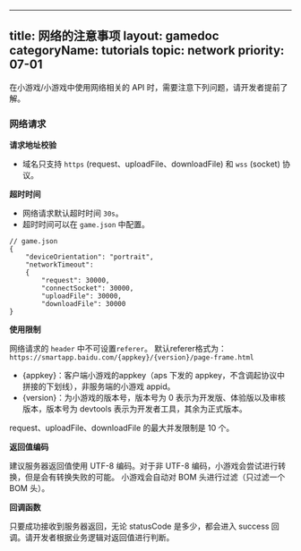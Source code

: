 
---
title: 网络的注意事项
layout: gamedoc
categoryName: tutorials
topic: network
priority: 07-01
---

在小游戏/小游戏中使用网络相关的 API 时，需要注意下列问题，请开发者提前了解。

### 网络请求

**请求地址校验**

- 域名只支持 `https` (request、uploadFile、downloadFile) 和 `wss` (socket) 协议。

**超时时间**

- 网络请求默认超时时间 `30s`。
- 超时时间可以在 `game.json` 中配置。

```
// game.json
{
    "deviceOrientation": "portrait",
    "networkTimeout":
    {
        "request": 30000,
        "connectSocket": 30000,
        "uploadFile": 30000,
        "downloadFile": 30000
}
```


**使用限制**

网络请求的 `header` 中不可设置`referer`。
默认referer格式为：`https://smartapp.baidu.com/{appkey}/{version}/page-frame.html`
- {appkey}：客户端小游戏的appkey（aps 下发的 appkey，不含调起协议中拼接的下划线），非服务端的小游戏 appid。
- {version}：为小游戏的版本号，版本号为 0 表示为开发版、体验版以及审核版本，版本号为 devtools 表示为开发者工具，其余为正式版本。

request、uploadFile、downloadFile 的最大并发限制是 10 个。

**返回值编码**

建议服务器返回值使用 UTF-8 编码。对于非 UTF-8 编码，小游戏会尝试进行转换，但是会有转换失败的可能。
小游戏会自动对 BOM 头进行过滤（只过滤一个 BOM 头）。

**回调函数**

只要成功接收到服务器返回，无论 statusCode 是多少，都会进入 success 回调。请开发者根据业务逻辑对返回值进行判断。
